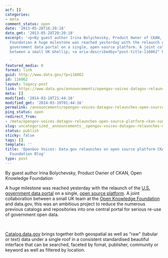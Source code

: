 ```yaml
---
acf: []
categories:
- meta
comment_status: open
date: '2013-05-28T16:20:18'
date_gmt: '2013-05-28T20:20:18'
excerpt: '<p>By guest author Irina Bolychevsky, Product Owner of CKAN, Open Knowledge
  Foundation A huge milestone was reached yesterday with the relaunch of the U.S.
  government data portal on a single, open source platform. A joint collaboration
  between a small UK &hellip; <a aria-describedby="post-title-116062" href="https://www.data.gov/announcements/opengov-voices-datagov-relaunches-open-source-platform-ckan-sunlight-foundation-blog">Continued</a></p>

  '
featured_media: 0
format: link
guid: http://www.data.gov/?p=116062
id: 116062
layout: legacy-post
link: https://www.data.gov/announcements/opengov-voices-datagov-relaunches-open-source-platform-ckan-sunlight-foundation-blog
meta: []
modified: '2014-03-18T21:44:16'
modified_gmt: '2014-03-19T01:44:16'
permalink: /announcements/opengov-voices-datagov-relaunches-open-source-platform-ckan-sunlight-foundation-blog/
ping_status: open
redirect_from:
- /meta/opengov-voices-datagov-relaunches-open-source-platform-ckan-sunlight-foundation-blog/
slug: uncategorized__announcements__opengov-voices-datagov-relaunches-open-source-platform-ckan-sunlight-foundation-blog
status: publish
sticky: false
tags: []
template: ''
title: 'OpenGov Voices: Data.gov relaunches on open source platform CKAN | Sunlight
  Foundation Blog'
type: post
---
```

By guest author Irina Bolychevsky, Product Owner of CKAN, Open Knowledge Foundation


A huge milestone was reached yesterday with the relaunch of the [U.S. government data portal](http://catalog.data.gov/dataset) on a single, [open source platform](http://ckan.org/). A joint collaboration between a small UK team at the [Open Knowledge Foundation](http://okfn.org/) and data.gov, this was an ambitious project to reduce the numerous previous catalogs and repositories into one central portal for serious re-use of government open data.


 


[Catalog.data.gov](http://catalog.data.gov/dataset) brings together both geospatial as well as “raw” (tabular or text) data under a single roof in a consistent standardised beautiful interface that can be searched, faceted by fomat, publisher, community or keyword as well as filtered by location.


